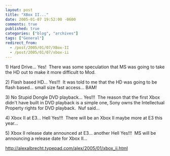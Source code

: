 ```yaml
---
layout: post
title: "XBox II..."
date: 2005-01-07 19:52:00 -0600
comments: true
published: true
categories: ["blog", "archives"]
tags: ["General"]
redirect_from: 
  - /post/2005/01/07/XBox-II
  - /post/2005/01/07/xbox-ii
---
```

<!-- more -->
<P>1) Hard Drive... Yes!&nbsp; There was some speculation that MS was going to take the HD out to make it more difficult to Mod.</P>
<P>2) Flash based HD... Yes!!!&nbsp; It was told to me that the HD was going to be flash based... small size fast access... BAM!</P>
<P>3) No Stupid Dongle DVD playback... Yes!!!&nbsp; The reason that the first Xbox didn't have built in DVD playback is a simple one, Sony owns the Intellectual Property rights for DVD playback.&nbsp; Nuf said...</P>
<P>4) Xbox II at E3... Hell Yes!!!&nbsp; There will be an Xbox II maybe more at E3 this year...</P>
<P>5) Xbox II release date announced at E3... another Hell Yes!!!&nbsp; MS will be announcing a release date for Xbox II...</P>
<P><A href="http://alexalbrecht.typepad.com/alex/2005/01/xbox_ii.html">http://alexalbrecht.typepad.com/alex/2005/01/xbox_ii.html</A></P>
